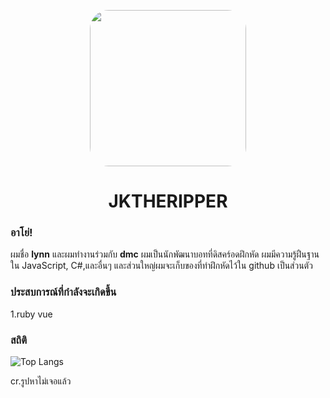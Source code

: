 <p align="center">    
    <img style="border-radius: 30px" width="250" height="250" src="https://cdn.discordapp.com/attachments/879421194145767485/925748855901917214/icon_bot.png">
</p>
<h1 align="center">JKTHERIPPER</h1>

### อาโย่!
ผมชื่อ **lynn** และผมทำงานร่วมกับ **dmc** ผมเป็นนักพัฒนาบอทที่ดิสคร์อดฝึกหัด ผมมีความรู้ฝืนฐานใน JavaScript, C#,และอื่นๆ และส่วนใหญ่ผมจะเก็บของที่ทำฝึกหัดไว้ใน github เป็นส่วนตัว

### ประสบการณ์ที่กำลังจะเกิดขึ้น
1.ruby vue

### สถิติ
![Top Langs](https://github-readme-stats.vercel.app/api/top-langs/?username=JKTheRipperTH&layout=compact&show_icons=true&title_color=fff&icon_color=79ff97&text_color=9f9f9f&bg_color=151515)

cr.รูปหาไม่เจอแล้ว

